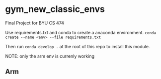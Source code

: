 # gym_new_classic_envs

Final Project for BYU CS 474

Use requirements.txt and conda to create a anaconda environment. `conda create --name <env> --file requirements.txt`

Then run `conda develop .` at the root of this repo to install this module. 

NOTE: only the arm env is currenly working

## Arm


